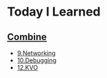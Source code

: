 # Today I Learned

## [Combine](./Combine)

* [9.Networking](./Combine/9.Networking.md)
* [10.Debugging](./Combine/10.Debugging.md)
* [12.KVO](./Combine/12.KVO.md)

